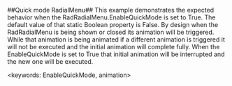 ##Quick mode RadialMenu##
This example demonstrates the expected behavior when the RadRadialMenu.EnableQuickMode is set to True. The default value of that static Boolean property is False. By design when the RadRadialMenu is being shown or closed its animation will be triggered. While that animation is being animated if a different animation is triggered it will not be executed and the initial animation will complete fully. When the EnableQuickMode is set to True that initial animation will be interrupted and the new one will be executed.

<keywords: EnableQuickMode, animation>